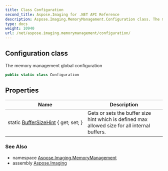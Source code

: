 ```yaml
---
title: Class Configuration
second_title: Aspose.Imaging for .NET API Reference
description: Aspose.Imaging.MemoryManagement.Configuration class. The memory management global configuration
type: docs
weight: 10940
url: /net/aspose.imaging.memorymanagement/configuration/
---
```

## Configuration class

The memory management global configuration

```csharp
public static class Configuration
```

## Properties

| Name | Description |
| --- | --- |
| static [BufferSizeHint](../../aspose.imaging.memorymanagement/configuration/buffersizehint/) { get; set; } | Gets or sets the buffer size hint which is defined max allowed size for all internal buffers. |

### See Also

* namespace [Aspose.Imaging.MemoryManagement](../../aspose.imaging.memorymanagement/)
* assembly [Aspose.Imaging](../../)


